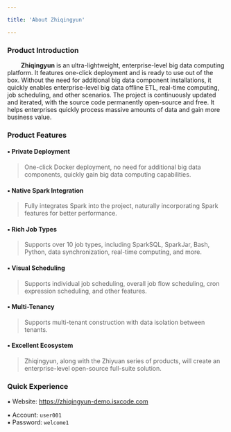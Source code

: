 ```yaml
---

title: 'About Zhiqingyun'

---
```


### Product Introduction

&nbsp;&nbsp;&nbsp;&nbsp;&nbsp;&nbsp;&nbsp;&nbsp;**Zhiqingyun** is an ultra-lightweight, enterprise-level big data computing platform. It features one-click deployment and is ready to use out of the box. Without the need for additional big data component installations, it quickly enables enterprise-level big data offline ETL, real-time computing, job scheduling, and other scenarios. The project is continuously updated and iterated, with the source code permanently open-source and free. It helps enterprises quickly process massive amounts of data and gain more business value.

### Product Features

#### ▪ Private Deployment

> One-click Docker deployment, no need for additional big data components, quickly gain big data computing capabilities.

#### ▪ Native Spark Integration 

> Fully integrates Spark into the project, naturally incorporating Spark features for better performance.

#### ▪ Rich Job Types

> Supports over 10 job types, including SparkSQL, SparkJar, Bash, Python, data synchronization, real-time computing, and more.

#### ▪ Visual Scheduling

> Supports individual job scheduling, overall job flow scheduling, cron expression scheduling, and other features.

#### ▪ Multi-Tenancy

> Supports multi-tenant construction with data isolation between tenants.

#### ▪ Excellent Ecosystem

> Zhiqingyun, along with the Zhiyuan series of products, will create an enterprise-level open-source full-suite solution.

### Quick Experience

▪ Website:  <https://zhiqingyun-demo.isxcode.com> <div></div>
▪ Account:  `user001` </br>
▪ Password:  `welcome1`

